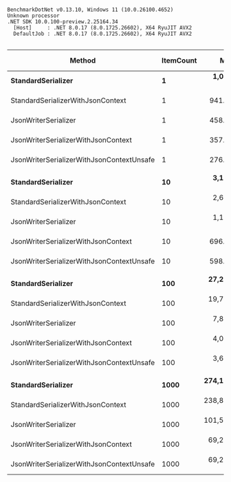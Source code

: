 ```

BenchmarkDotNet v0.13.10, Windows 11 (10.0.26100.4652)
Unknown processor
.NET SDK 10.0.100-preview.2.25164.34
  [Host]     : .NET 8.0.17 (8.0.1725.26602), X64 RyuJIT AVX2
  DefaultJob : .NET 8.0.17 (8.0.1725.26602), X64 RyuJIT AVX2


```
| Method                                    | ItemCount | Mean         | Error     | StdDev    | Median       | Ratio | RatioSD | Gen0    | Gen1    | Gen2    | Allocated | Alloc Ratio |
|------------------------------------------ |---------- |-------------:|----------:|----------:|-------------:|------:|--------:|--------:|--------:|--------:|----------:|------------:|
| **StandardSerializer**                        | **1**         |   **1,047.7 ns** |   **9.08 ns** |   **8.49 ns** |   **1,047.1 ns** |  **1.00** |    **0.00** |  **0.1240** |       **-** |       **-** |    **2368 B** |        **1.00** |
| StandardSerializerWithJsonContext         | 1         |     941.7 ns |   2.85 ns |   2.67 ns |     942.0 ns |  0.90 |    0.01 |  0.1087 |       - |       - |    2056 B |        0.87 |
| JsonWriterSerializer                      | 1         |     458.4 ns |   2.27 ns |   2.12 ns |     458.6 ns |  0.44 |    0.00 |  0.0548 |       - |       - |    1040 B |        0.44 |
| JsonWriterSerializerWithJsonContext       | 1         |     357.0 ns |   1.71 ns |   1.60 ns |     357.4 ns |  0.34 |    0.00 |  0.0386 |       - |       - |     728 B |        0.31 |
| JsonWriterSerializerWithJsonContextUnsafe | 1         |     276.4 ns |   0.64 ns |   0.57 ns |     276.3 ns |  0.26 |    0.00 |  0.0386 |       - |       - |     728 B |        0.31 |
|                                           |           |              |           |           |              |       |         |         |         |         |           |             |
| **StandardSerializer**                        | **10**        |   **3,162.9 ns** |  **19.17 ns** |  **17.93 ns** |   **3,168.6 ns** |  **1.00** |    **0.00** |  **0.2861** |       **-** |       **-** |    **5432 B** |        **1.00** |
| StandardSerializerWithJsonContext         | 10        |   2,617.0 ns |   6.00 ns |   5.61 ns |   2,616.1 ns |  0.83 |    0.01 |  0.2708 |       - |       - |    5120 B |        0.94 |
| JsonWriterSerializer                      | 10        |   1,112.1 ns |   5.10 ns |   4.26 ns |   1,112.6 ns |  0.35 |    0.00 |  0.1011 |       - |       - |    1920 B |        0.35 |
| JsonWriterSerializerWithJsonContext       | 10        |     696.2 ns |   2.06 ns |   1.92 ns |     695.8 ns |  0.22 |    0.00 |  0.0849 |       - |       - |    1608 B |        0.30 |
| JsonWriterSerializerWithJsonContextUnsafe | 10        |     598.4 ns |   4.37 ns |   4.09 ns |     599.8 ns |  0.19 |    0.00 |  0.0849 |       - |       - |    1608 B |        0.30 |
|                                           |           |              |           |           |              |       |         |         |         |         |           |             |
| **StandardSerializer**                        | **100**       |  **27,274.1 ns** | **491.14 ns** | **820.58 ns** |  **27,431.5 ns** |  **1.00** |    **0.00** |  **1.9531** |  **0.1526** |       **-** |   **37032 B** |        **1.00** |
| StandardSerializerWithJsonContext         | 100       |  19,778.3 ns | 389.58 ns | 702.49 ns |  19,639.0 ns |  0.73 |    0.04 |  1.9226 |  0.1526 |       - |   36720 B |        0.99 |
| JsonWriterSerializer                      | 100       |   7,880.9 ns | 157.43 ns | 303.32 ns |   7,744.5 ns |  0.29 |    0.01 |  0.5798 |       - |       - |   11104 B |        0.30 |
| JsonWriterSerializerWithJsonContext       | 100       |   4,023.4 ns |  80.33 ns | 222.61 ns |   3,955.4 ns |  0.15 |    0.01 |  0.5722 |       - |       - |   10792 B |        0.29 |
| JsonWriterSerializerWithJsonContextUnsafe | 100       |   3,617.6 ns |  35.00 ns |  32.74 ns |   3,600.0 ns |  0.13 |    0.01 |  0.5722 |       - |       - |   10792 B |        0.29 |
|                                           |           |              |           |           |              |       |         |         |         |         |           |             |
| **StandardSerializer**                        | **1000**      | **274,182.0 ns** | **752.42 ns** | **667.00 ns** | **274,142.0 ns** |  **1.00** |    **0.00** | **96.6797** | **96.6797** | **96.6797** |  **361993 B** |        **1.00** |
| StandardSerializerWithJsonContext         | 1000      | 238,880.0 ns | 441.12 ns | 391.04 ns | 238,938.5 ns |  0.87 |    0.00 | 96.6797 | 96.6797 | 96.6797 |  361681 B |        1.00 |
| JsonWriterSerializer                      | 1000      | 101,512.4 ns | 260.47 ns | 243.65 ns | 101,461.8 ns |  0.37 |    0.00 | 33.3252 | 33.3252 | 33.3252 |  106538 B |        0.29 |
| JsonWriterSerializerWithJsonContext       | 1000      |  69,257.1 ns | 267.03 ns | 222.98 ns |  69,241.4 ns |  0.25 |    0.00 | 33.3252 | 33.3252 | 33.3252 |  106226 B |        0.29 |
| JsonWriterSerializerWithJsonContextUnsafe | 1000      |  69,293.8 ns | 320.33 ns | 299.64 ns |  69,175.4 ns |  0.25 |    0.00 | 33.3252 | 33.3252 | 33.3252 |  106226 B |        0.29 |
